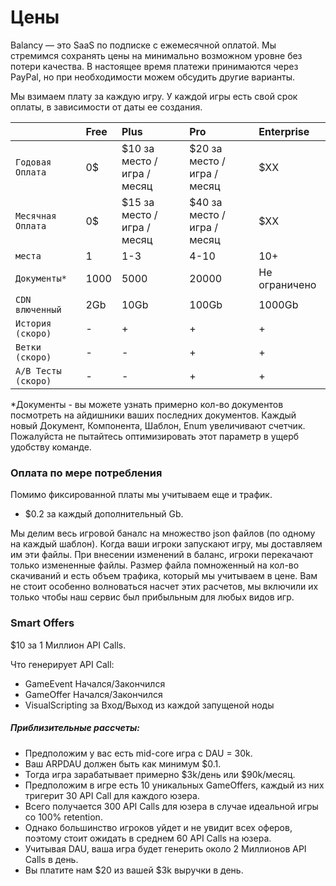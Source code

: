 # Цены

Balancy — это SaaS по подписке с ежемесячной оплатой. Мы стремимся сохранять цены на минимально возможном уровне без потери качества. В настоящее время платежи принимаются через PayPal, но при необходимости можем обсудить другие варианты.

Мы взимаем плату за каждую игру. У каждой игры есть свой срок оплаты, в зависимости от даты ее создания.

|       | Free            | Plus            | Pro            | Enterprise       |
| :---------- | :-------------- |:-------------- |:-------------- |:-------------- |
| `Годовая Оплата`       | 0$ | $10 за место / игра / месяц | $20 за место / игра / месяц | $XX |
| `Месячная Оплата`       | 0$ | $15 за место / игра / месяц | $40 за место / игра / месяц | $XX |
| `места`    | 1 | 1-3 | 4-10 | 10+ |
| `Документы*`    | 1000 | 5000 | 20000 | Не ограничено |
| `CDN влюченный`    | 2Gb | 10Gb | 100Gb | 1000Gb |
| `История (скоро)`    | - | + | + | + |
| `Ветки (скоро)`    | - | - | + | + |
| `A/B Тесты (скоро)`    | - | - | + | + |

*Документы - вы можете узнать примерно кол-во документов посмотреть на айдишники ваших последних документов. Каждый новый Документ, Компонента, Шаблон, Enum увеличивают счетчик. Пожалуйста не пытайтесь оптимизировать этот параметр в ущерб удобству команде.


### Оплата по мере потребления

Помимо фиксированной платы мы учитываем еще и трафик.

* $0.2 за каждый дополнительный Gb.

Мы делим весь игровой баналс на множество json файлов (по одному на каждый шаблон). Когда ваши игроки запускают игру, мы доставляем им эти файлы. При внесении изменений в баланс, игроки перекачают только измененные файлы. Размер файла помноженный на кол-во скачиваний и есть объем трафика, который мы учитываем в цене. Вам не стоит особенно волноваться насчет этих расчетов, мы включили их только чтобы наш сервис был прибыльным для любых видов игр. 

### Smart Offers

$10 за 1 Миллион API Calls.

Что генерирует API Call:

* GameEvent Начался/Закончился
* GameOffer Начался/Закончился
* VisualScripting за Вход/Выход из каждой запущеной ноды

##### Приблизительные рассчеты:

* Предположим у вас есть mid-core игра с DAU = 30k. 
* Ваш ARPDAU должен быть как минимум $0.1.
* Тогда игра зарабатывает примерно $3k/день или $90k/месяц.
* Предположим в игре есть 10 уникальных GameOffers, каждый из них тригерит 30 API Call для каждого юзера. 
* Всего получается 300 API Calls для юзера в случае идеальной игры со 100% retention.
* Однако большинство игроков уйдет и не увидит всех оферов, поэтому стоит ожидать в среднем 60 API Calls на юзера.
* Учитывая DAU, ваша игра будет генерить около 2 Миллионов API Calls в день.
* Вы платите нам $20 из вашей $3k выручки в день. 
